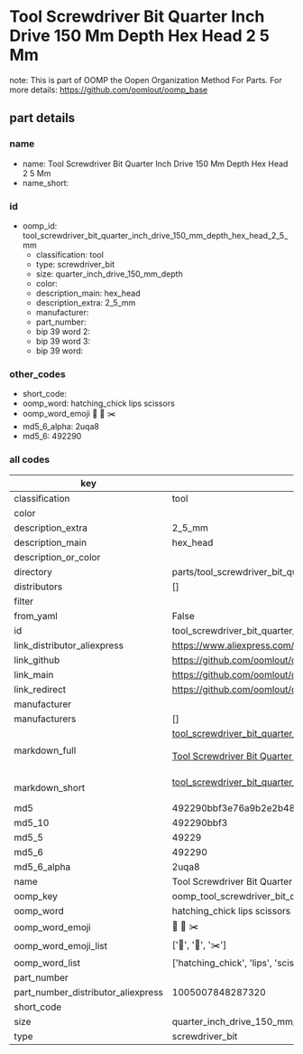 # Tool Screwdriver Bit Quarter Inch Drive 150 Mm Depth Hex Head 2 5 Mm  

note: This is part of OOMP the Oopen Organization Method For Parts. For more details: https://github.com/oomlout/oomp_base

##  part details
  







### name
* name: Tool Screwdriver Bit Quarter Inch Drive 150 Mm Depth Hex Head 2 5 Mm
* name_short: 
### id
* oomp_id: tool_screwdriver_bit_quarter_inch_drive_150_mm_depth_hex_head_2_5_mm
  * classification: tool
  * type: screwdriver_bit
  * size: quarter_inch_drive_150_mm_depth
  * color: 
  * description_main: hex_head
  * description_extra: 2_5_mm
  * manufacturer: 
  * part_number: 
  * bip 39 word 2: 
  * bip 39 word 3: 
  * bip 39 word: 

### other_codes
* short_code: 
* oomp_word: hatching_chick lips scissors
* oomp_word_emoji :hatching_chick: :lips: :scissors:
* md5_6_alpha: 2uqa8
* md5_6: 492290









### all codes 
| key | value |  
| --- | --- |  
| classification | tool |  
| color |  |  
| description_extra | 2_5_mm |  
| description_main | hex_head |  
| description_or_color |   |  
| directory | parts/tool_screwdriver_bit_quarter_inch_drive_150_mm_depth_hex_head_2_5_mm |  
| distributors | [] |  
| filter |  |  
| from_yaml | False |  
| id | tool_screwdriver_bit_quarter_inch_drive_150_mm_depth_hex_head_2_5_mm |  
| link_distributor_aliexpress | https://www.aliexpress.com/item/1005007848287320.html |  
| link_github | https://github.com/oomlout/oomlout_oomp_version_1_messy/tree/main/parts/tool_screwdriver_bit_quarter_inch_drive_150_mm_depth_hex_head_2_5_mm |  
| link_main | https://github.com/oomlout/oomlout_oomp_version_1_messy/tree/main/parts/tool_screwdriver_bit_quarter_inch_drive_150_mm_depth_hex_head_2_5_mm |  
| link_redirect | https://github.com/oomlout/oomlout_oomp_version_1_messy/tree/main/parts/tool_screwdriver_bit_quarter_inch_drive_150_mm_depth_hex_head_2_5_mm |  
| manufacturer |  |  
| manufacturers | [] |  
| markdown_full | [tool_screwdriver_bit_quarter_inch_drive_150_mm_depth_hex_head_2_5_mm](none)<br>[](none)<br>[Tool Screwdriver Bit Quarter Inch Drive 150 Mm Depth Hex Head 2 5 Mm](none)<br><br> |  
| markdown_short | [tool_screwdriver_bit_quarter_inch_drive_150_mm_depth_hex_head_2_5_mm](none)<br><br> |  
| md5 | 492290bbf3e76a9b2e2b484972968a51 |  
| md5_10 | 492290bbf3 |  
| md5_5 | 49229 |  
| md5_6 | 492290 |  
| md5_6_alpha | 2uqa8 |  
| name | Tool Screwdriver Bit Quarter Inch Drive 150 Mm Depth Hex Head 2 5 Mm |  
| oomp_key | oomp_tool_screwdriver_bit_quarter_inch_drive_150_mm_depth_hex_head_2_5_mm |  
| oomp_word | hatching_chick lips scissors |  
| oomp_word_emoji | :hatching_chick: :lips: :scissors: |  
| oomp_word_emoji_list | [':hatching_chick:', ':lips:', ':scissors:'] |  
| oomp_word_list | ['hatching_chick', 'lips', 'scissors'] |  
| part_number |  |  
| part_number_distributor_aliexpress | 1005007848287320 |  
| short_code |  |  
| size | quarter_inch_drive_150_mm_depth |  
| type | screwdriver_bit |  

